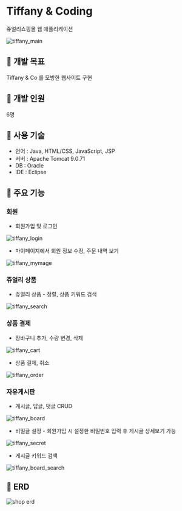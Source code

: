 # Tiffany & Coding

쥬얼리쇼핑몰 웹 애플리케이션
  
![tiffany_main](https://github.com/minseonallykim/my-real-korea/assets/117511891/4e3c66c3-764b-48fd-8d31-176018d6ae02)

## 📌 개발 목표 
Tiffany & Co 를 모방한 웹사이트 구현  
## 📌 개발 인원 
6명  
## 📌  사용 기술
* 언어 : Java, HTML/CSS, JavaScript, JSP
* 서버 : Apache Tomcat 9.0.71
* DB : Oracle
* IDE : Eclipse
## 📌  주요 기능
### 회원
* 회원가입 및 로그인

![tiffany_login](https://github.com/minseonallykim/my-real-korea/assets/117511891/f1024a42-f5c0-4395-a251-a465a3a75637)


* 마이페이지에서 회원 정보 수정, 주문 내역 보기  

![tiffany_mymage](https://github.com/minseonallykim/my-real-korea/assets/117511891/fce2a5e3-47f1-4da7-be0d-cfe3a5876b84)
 

### 쥬얼리 상품
* 쥬얼리 상품 - 정렬, 상품 키워드 검색  

![tiffany_search](https://github.com/minseonallykim/my-real-korea/assets/117511891/ba53fa18-a8ab-4200-a514-56121c939f31)


### 상품 결제
* 장바구니 추가, 수량 변경, 삭제  

![tiffany_cart](https://github.com/minseonallykim/my-real-korea/assets/117511891/1d317dcd-8093-4546-9f26-77b606dc0be2)  
* 상품 결제, 취소  

![tiffany_order](https://github.com/minseonallykim/my-real-korea/assets/117511891/a2575ed3-3e3d-436a-a2af-0945c624f821)  

### 자유게시판
* 게시글, 답글, 댓글 CRUD  

![tiffany_board](https://github.com/minseonallykim/my-real-korea/assets/117511891/4bc7841f-2949-4616-94a5-bc47c6bfc846)  

* 비밀글 설정 - 회원가입 시 설정한 비밀번호 입력 후 게시글 상세보기 가능  

![tiffany_secret](https://github.com/minseonallykim/my-real-korea/assets/117511891/cbd1900f-7d1f-4c58-bb69-19c731a9cf24)

* 게시글 키워드 검색  

![tiffany_board_search](https://github.com/minseonallykim/my-real-korea/assets/117511891/1bceb364-3af5-4572-877c-a9f72312b0ee)


## 📌  ERD  
![shop erd](https://github.com/minseonallykim/my-real-korea/assets/117511891/cdb96d4e-7012-497a-81ac-f01e4b27844f)



